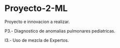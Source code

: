 # Proyecto-2-ML

Proyecto e innovacion a realizar.

P3.- Diagnostico de anomalias pulmonares pediatricas.

I3.- Uso de mezcla de Expertos.
